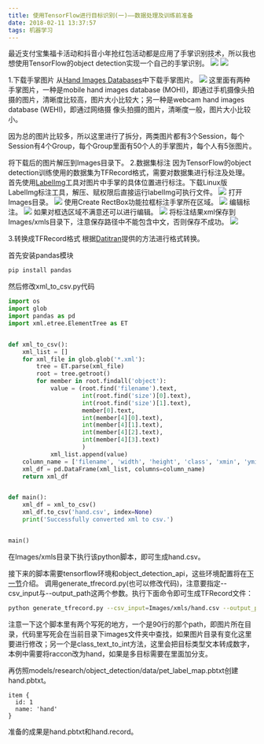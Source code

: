 ```yaml
---
title: 使用TensorFlow进行目标识别(一)——数据处理及训练前准备
date: 2018-02-11 13:37:57
tags: 机器学习
---
```


最近支付宝集福卡活动和抖音小年抢红包活动都是应用了手掌识别技术，所以我也想使用TensorFlow的object detection实现一个自己的手掌识别。
![](objectdetection1/zhifubao.jpg)
![](objectdetection1/douyin.jpg)

1.下载手掌图片
从[Hand Images Databases](https://www.mutah.edu.jo/biometrix/hand-images-databases.html)中下载手掌图片。
![](objectdetection1/0.png)
这里面有两种手掌图片，一种是mobile hand images database (MOHI)，即通过手机摄像头拍摄的图片，清晰度比较高，图片大小比较大；另一种是webcam hand images database (WEHI)，即通过网络摄 像头拍摄的图片，清晰度一般，图片大小比较小。

因为总的图片比较多，所以这里进行了拆分，两类图片都有3个Session，每个Session有4个Group，每个Group里面有50个人的手掌图片，每个人有5张图片。

将下载后的图片解压到Images目录下。
2.数据集标注
因为TensorFlow的object detection训练使用的数据集为TFRecord格式，需要对数据集进行标注及处理。
首先使用[LabelImg](https://github.com/tzutalin/labelImg)工具对图片中手掌的具体位置进行标注。下载Linux版LabelImg标注工具，解压、赋权限后直接运行labelImg可执行文件。
![](objectdetection1/1.png)
打开Images目录。
![](objectdetection1/2.png)
使用Create RectBox功能拉框标注手掌所在区域。
![](objectdetection1/3.png)
编辑标注。
![](objectdetection1/4.png)
如果对框选区域不满意还可以进行编辑。
![](objectdetection1/5.png)
将标注结果xml保存到Images/xmls目录下，注意保存路径中不能包含中文，否则保存不成功。
![](objectdetection1/6.png)

3.转换成TFRecord格式
根据[Datitran](https://github.com/datitran/raccoon_dataset)提供的方法进行格式转换。

首先安装pandas模块
```bash
pip install pandas
```

然后修改xml_to_csv.py代码
```python
import os
import glob
import pandas as pd
import xml.etree.ElementTree as ET


def xml_to_csv():
    xml_list = []
    for xml_file in glob.glob('*.xml'):
        tree = ET.parse(xml_file)
        root = tree.getroot()
        for member in root.findall('object'):
            value = (root.find('filename').text,
                     int(root.find('size')[0].text),
                     int(root.find('size')[1].text),
                     member[0].text,
                     int(member[4][0].text),
                     int(member[4][1].text),
                     int(member[4][2].text),
                     int(member[4][3].text)
                     )
            xml_list.append(value)
    column_name = ['filename', 'width', 'height', 'class', 'xmin', 'ymin', 'xmax', 'ymax']
    xml_df = pd.DataFrame(xml_list, columns=column_name)
    return xml_df


def main():
    xml_df = xml_to_csv()
    xml_df.to_csv('hand.csv', index=None)
    print('Successfully converted xml to csv.')


main()
```

在Images/xmls目录下执行该python脚本，即可生成hand.csv。

接下来的脚本需要tensorflow环境和object_detection_api，这些环境配置将在[下一节](http://www.baiguangnan.com/2018/02/12/objectdetection2/)介绍。
调用generate_tfrecord.py(也可以修改代码)，注意要指定--csv_input与--output_path这两个参数。执行下面命令即可生成TFRecord文件：
```bash
python generate_tfrecord.py --csv_input=Images/xmls/hand.csv --output_path=hand.record
```
注意一下这个脚本里有两个写死的地方，一个是90行的那个path，即图片所在目录，代码里写死会在当前目录下images文件夹中查找，如果图片目录有变化这里要进行修改；另一个是class_text_to_int方法，这里会把目标类型文本转成数字，本例中需要将raccon改为hand，如果是多目标需要在里面加分支。

再仿照models/research/object_detection/data/pet_label_map.pbtxt创建hand.pbtxt。
```text
item {
  id: 1
  name: 'hand'
}
```

准备的成果是hand.pbtxt和hand.record。